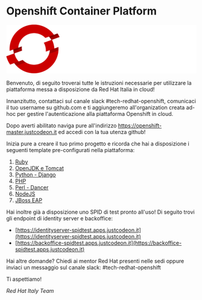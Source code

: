 # Openshift Container Platform
![alt text](images/Logotype_RH_OpenShiftContainerPlatform_wLogo_RGB_White.png "OpenShift")

Benvenuto, di seguito troverai tutte le istruzioni necessarie per utilizzare la piattaforma messa a disposizione da Red Hat Italia in cloud!

Innanzitutto, contattaci sul canale slack #tech-redhat-openshift, comunicaci il tuo username su github.com e ti aggiungeremo all'organization creata ad-hoc per gestire l'autenticazione alla piattaforma Openshift in cloud.

Dopo averti abilitato naviga pure all'indirizzo https://openshift-master.justcodeon.it ed accedi con la tua utenza github!

Inizia pure a creare il tuo primo progetto e ricorda che hai a disposizione i seguenti template pre-configurati nella piattaforma:
1. [Ruby](https://github.com/redhat-italy/ruby-ex)
2. [OpenJDK e Tomcat](https://github.com/redhat-italy/openshift-quickstarts)
3. [Python - Django](https://github.com/redhat-italy/django-ex)
4. [PHP](https://github.com/redhat-italy/cakephp-ex)
5. [Perl - Dancer](https://github.com/redhat-italy/dancer-ex)
6. [NodeJS](https://github.com/redhat-italy/nodejs-ex)
7. [JBoss EAP](https://github.com/redhat-italy/jboss-eap-quickstarts)

Hai inoltre già a disposizione uno SPID di test pronto all'uso! Di seguito trovi gli endpoint di identity server e backoffice:
* [https://identityserver-spidtest.apps.justcodeon.it](https://identityserver-spidtest.apps.justcodeon.it)
* [https://backoffice-spidtest.apps.justcodeon.it](https://backoffice-spidtest.apps.justcodeon.it)

Hai altre domande? Chiedi ai mentor Red Hat presenti nelle sedi oppure inviaci un messaggio sul canale slack: #tech-redhat-openshift

Ti aspettiamo!

<i>Red Hat Italy Team</i>
